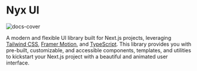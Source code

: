 # Nyx UI 

![docs-cover](https://github.com/user-attachments/assets/7044980a-79ac-46dd-b2d0-218e26f21fee)

A modern and flexible UI library built for Next.js projects, leveraging [Tailwind CSS](https://tailwindcss.com/), [Framer Motion](https://www.framer.com/motion/), and [TypeScript](https://www.typescriptlang.org/). This library provides you with pre-built, customizable, and accessible components, templates, and utilities to kickstart your Next.js project with a beautiful and animated user interface.

